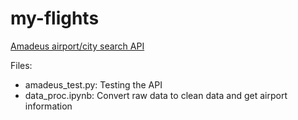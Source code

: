 # my-flights

[Amadeus airport/city search API](https://developers.amadeus.com/self-service/category/air/api-doc/airport-and-city-search/api-reference)

Files:

* amadeus_test.py: Testing the API
* data_proc.ipynb: Convert raw data to clean data and get airport information